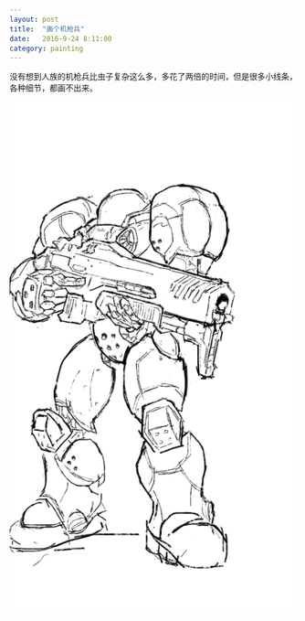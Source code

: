 ```yaml
---
layout: post
title:  "画个机枪兵"
date:   2016-9-24 8:11:00
category: painting
---
```


没有想到人族的机枪兵比虫子复杂这么多，多花了两倍的时间，但是很多小线条，各种细节，都画不出来。

![机枪兵](https://github.com/Crazydogs/painting/blob/master/2016-9-24-%E6%9C%BA%E6%9E%AA.PNG?raw=true)


